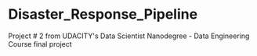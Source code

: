 # Disaster_Response_Pipeline
Project # 2 from UDACITY's Data Scientist Nanodegree - Data Engineering Course final project
